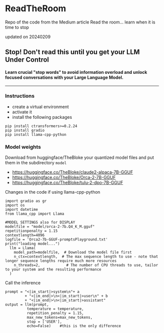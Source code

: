 # ReadTheRoom
Repo of the code from the Medium article Read the room… learn when it is time to stop

updated on 20240209
## Stop! Don't read this until you get your LLM Under Control
#### Learn crucial "stop words" to avoid information overload and unlock focused conversations with your Large Language Model.

---

### Instructions
- create a virtual environment
- activate it
- install the following packages
```
pip install ctransformers>=0.2.24
pip install gradio
pip install llama-cpp-python
```

### Model weights
Download from huggingface/TheBloke your quantized model files
and put them in the subdirectory `model`
- https://huggingface.co/TheBloke/claude2-alpaca-7B-GGUF
- https://huggingface.co/TheBloke/Orca-2-7B-GGUF
- https://huggingface.co/TheBloke/tulu-2-dpo-7B-GGUF

Changes in the code if using llama-cpp-python

```
import gradio as gr
import os
import datetime
from llama_cpp import Llama

#MODEL SETTINGS also for DISPLAY
modelfile = "model/orca-2-7b.Q4_K_M.gguf"
repetitionpenalty = 1.15
contextlength=4096
logfile = 'Orca2-7b-GGUF-promptsPlayground.txt'
print("loading model...")
  llm = Llama(
    model_path=modelfile,  # Download the model file first
    n_ctx=contextlength,  # The max sequence length to use - note that longer sequence lengths require much more resources
    n_threads=2,            # The number of CPU threads to use, tailor to your system and the resulting performance
  )

```


Call the inference

```
prompt = "<|im_start|>system\n"+ a 
         + "<|im_end|>\n<|im_start|>user\n" + b 
         + "<|im_end|>\n<|im_start|>assistant"
output = llm(prompt, 
          temperature = temperature, 
          repetition_penalty = 1.15, 
          max_new_tokens=max_new_tokens,
          stop = ['USER'],
          echo=False)    #this is the only difference

```

